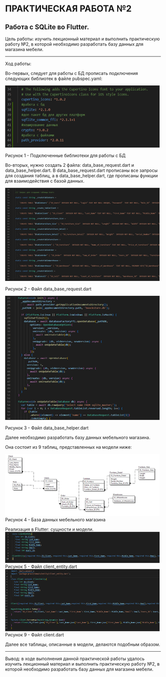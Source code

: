# ПРАКТИЧЕСКАЯ РАБОТА №2
## Работа с SQLite во Flutter.
Цель работы: изучить лекционный материал и выполнить практическую работу №2, в которой необходимо разработать базу данных для магазина мебели.

--------------------------------

Ход работы:

Во-первых, следует для работы с БД прописать подключения следующих библиотек в файле pubspec.yaml:

<img src="assets/A.png" width="500" height="200" style="max-width: 100%;">

Рисунок 1 - Подключенные библиотеки для работы с БД

Во-вторых, нужно создать 2 файла: data_base_request.dart и data_base_helper.dart. В data_base_request.dart прописаны все запросы для создания таблиц, а в data_base_helper.dart, где прописаны функции для взаимодействия с базой данных.

 <img src="assets/B.png" width="500" height="300" style="max-width: 100%;">

Рисунок 2 - Файл data_base_request.dart

  <img src="assets/C.png" width="500" height="400" style="max-width: 100%;">

Рисунок 3 - Файл data_base_helper.dart

Далее необходимо разработать базу данных мебельного магазина.

 Она состоит из 9 таблиц, представленных на модели ниже:

   <img src="assets/D.png" width="500" height="200" style="max-width: 100%;">
Рисунок 4 - База данных мебельного магазина

Реализация в Flutter: сущности и модели.
    <img src="assets/E.png" width="500" height="100" style="max-width: 100%;">
Рисунок 5 - Файл client_entity.dart
    <img src="assets/F.png" width="500" height="200" style="max-width: 100%;">
Рисунок 9 - Файл client.dart

Далее все таблицы, описанные в модели, делаются подобным образом.

--------------------------------

Вывод: в ходе выполнения данной практической работы удалось изучить лекционный материал и выполнить практическую работу №2, в которой необходимо разработать базу данных для магазина мебели.

